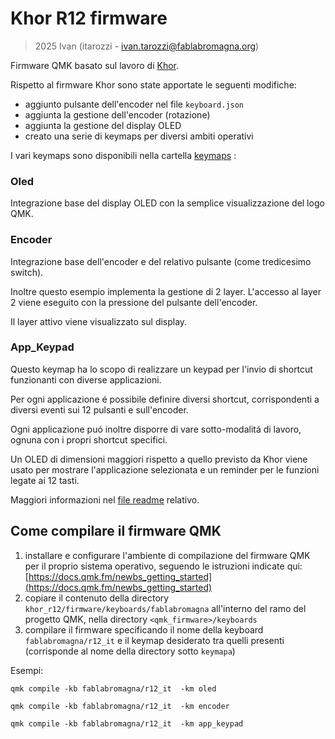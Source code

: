 # Khor R12 firmware 

> 2025 Ivan (itarozzi - ivan.tarozzi@fablabromagna.org)

Firmware QMK basato sul lavoro di [Khor](https://github.com/MoltenKhor/R12).

Rispetto al firmware Khor sono state apportate le seguenti modifiche:

- aggiunto pulsante dell'encoder nel file `keyboard.json`
- aggiunta la gestione dell'encoder (rotazione)
- aggiunta la gestione del display OLED 
- creato una serie di keymaps per diversi ambiti operativi

I vari keymaps sono disponibili nella cartella [keymaps](./keymaps/) :


### Oled

Integrazione base del display OLED con la semplice visualizzazione del logo QMK.


### Encoder

Integrazione base dell'encoder e del relativo pulsante (come tredicesimo switch).

Inoltre questo esempio implementa la gestione di 2 layer. L'accesso al layer 2 viene eseguito con la pressione del pulsante dell'encoder.

Il layer attivo viene visualizzato sul display.

### App_Keypad

Questo keymap ha lo scopo di realizzare un keypad per l'invio di  shortcut funzionanti con diverse applicazioni.

Per ogni applicazione é possibile definire diversi shortcut, corrispondenti a diversi eventi sui 12 pulsanti e sull'encoder.

Ogni applicazione puó inoltre disporre di vare sotto-modalitá di lavoro, ognuna con i propri shortcut specifici.

Un OLED di dimensioni maggiori rispetto a quello previsto da Khor viene usato per mostrare l'applicazione selezionata e un reminder per le funzioni legate ai 12 tasti.

Maggiori informazioni nel [file readme](./keymaps/app_keypad/readme.md) relativo.




## Come compilare il firmware QMK

1. installare e configurare l'ambiente di compilazione del firmware QMK per il proprio sistema operativo, seguendo le istruzioni indicate qui: [https://docs.qmk.fm/newbs_getting_started](https://docs.qmk.fm/newbs_getting_started)
2. copiare il contenuto della directory `khor_r12/firmware/keyboards/fablabromagna` all'interno del ramo del progetto QMK, nella directory `<qmk_firmware>/keyboards`
3. compilare il firmware specificando il nome della keyboard `fablabromagna/r12_it` e il keymap desiderato tra quelli presenti (corrisponde al nome della directory sotto `keymapa`)

Esempi:

```
qmk compile -kb fablabromagna/r12_it  -km oled

qmk compile -kb fablabromagna/r12_it  -km encoder

qmk compile -kb fablabromagna/r12_it  -km app_keypad 
```



